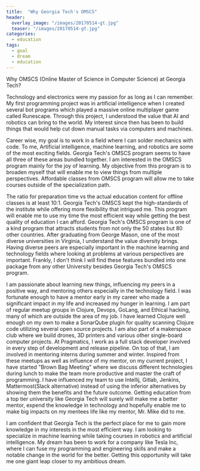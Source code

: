 ```yaml
---
title:  "Why Georgia Tech's OMSCS"
header:
  overlay_image: "/images/20170514-gt.jpg"
  teaser: "/images/20170514-gt.jpg"
categories: 
  - education
tags:
  - goal
  - dream
  - education
---
```

Why OMSCS (Online Master of Science in Computer Science) at Georgia Tech?

Technology and electronics were my passion for as long as I can remember. My first programming project was in artificial intelligence when I created several bot programs which played a massive online multiplayer game called Runescape. Through this project, I understood the value that AI and robotics can bring to the world. My interest since then has been to build things that would help cut down manual tasks via computers and machines.

Career wise, my goal is to work in a field where I can solder mechanics with code. To me, Artificial intelligence, machine learning, and robotics are some of the most exciting fields. Georgia Tech's OMSCS program seems to have all three of these areas bundled together. I am interested in the OMSCS program mainly for the joy of learning. My objective from this program is to broaden myself that will enable me to view things from multiple perspectives. Affordable classes from OMSCS program will allow me to take courses outside of the specialization path. 

The ratio for preparation time vs the actual education content for offline classes is at least 10:1. Georgia Tech's OMSCS kept the high-standards of the institute while offering more flexibility that intrigued me. This program will enable me to use my time the most efficient way while getting the best quality of education I can afford. Georgia Tech's OMSCS program is one of a kind program that attracts students from not only the 50 states but 80 other countries. After graduating from George Mason, one of the most diverse universities in Virginia, I understand the value diversity brings. Having diverse peers are especially important in the machine learning and technology fields where looking at problems at various perspectives are important. Frankly, I don't think I will find these features bundled into one package from any other University besides Georgia Tech's OMSCS program.

I am passionate about learning new things, influencing my peers in a positive way, and mentoring others especially in the technology field. I was fortunate enough to have a mentor early in my career who made a significant impact in my life and increased my hunger in learning. I am part of regular meetup groups in Clojure, Devops, GoLang, and Ethical hacking, many of which are outside the area of my job. I have learned Clojure well enough on my own to make a SonarQube plugin for quality scanning Clojure code utilizing several open source projects. I am also part of a makerspace club where we build drones, 3D printers and various other single-board computer projects. At Pragmatics, I work as a full stack developer involved in every step of development and release pipeline. On top of that, I am involved in mentoring interns during summer and winter. Inspired from these meetups as well as influence of my mentor, on my current project, I have started "Brown Bag Meeting" where we discuss different technologies during lunch to make the team more productive and master the craft of programming. I have influenced my team to use Intellij, Gitlab, Jenkins, Mattermost(Slack alternative) instead of using the inferior alternatives by showing them the benefits and the future outcome. Getting education from a top tier university like Georgia Tech will surely will make me a better mentor, expend the knowledge in technology and hopefully enable me to make big impacts on my mentees life like my mentor, Mr. Mike did to me.

I am confident that Georgia Tech is the perfect place for me to gain more knowledge in my interests in the most efficient way. I am looking to specialize in machine learning while taking courses in robotics and artificial intelligence. My dream has been to work for a company like Tesla Inc, where I can fuse my programming and engineering skills and make a notable change in the world for the better. Getting this opportunity will take me one giant leap closer to my ambitious dream.
